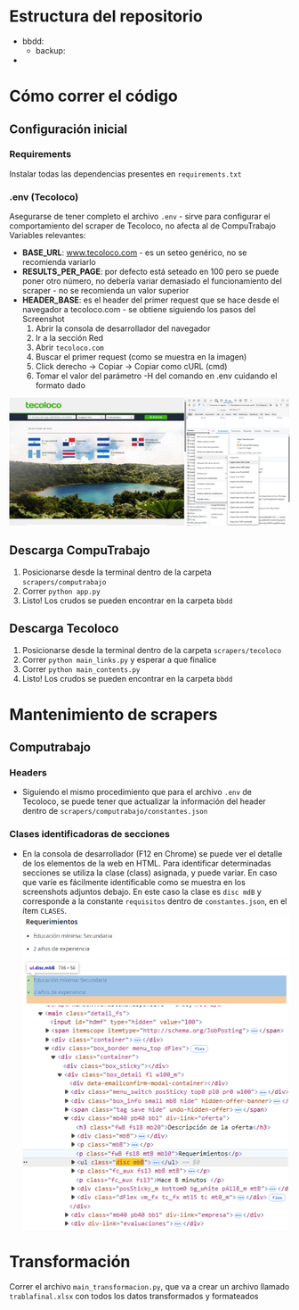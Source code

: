 # Estructura del repositorio
- bbdd: 
  - backup: 
- 
# Cómo correr el código

## Configuración inicial
### Requirements
Instalar todas las dependencias presentes en `requirements.txt`

### .env (Tecoloco)
Asegurarse de tener completo el archivo `.env` - sirve para configurar el comportamiento del scraper de Tecoloco, no afecta al de CompuTrabajo
Variables relevantes:
* **BASE_URL**: www.tecoloco.com - es un seteo genérico, no se recomienda variarlo
* **RESULTS_PER_PAGE**: por defecto está seteado en 100 pero se puede poner otro número, no debería variar demasiado el funcionamiento del scraper - no se recomienda un valor superior
* **HEADER_BASE**: es el header del primer request que se hace desde el navegador a tecoloco.com - se obtiene siguiendo los pasos del Screenshot
    1. Abrir la consola de desarrollador del navegador
    2. Ir a la sección Red
    3. Abrir `tecoloco.com`
    4. Buscar el primer request (como se muestra en la imagen)
    5. Click derecho -> Copiar -> Copiar como cURL (cmd)
    6. Tomar el valor del parámetro -H del comando en .env cuidando el formato dado

![screenshot tecoloco - obtención header](archivos_readme/image.png)

## Descarga CompuTrabajo
1. Posicionarse desde la terminal dentro de la carpeta `scrapers/computrabajo`
2. Correr `python app.py`
3. Listo! Los crudos se pueden encontrar en la carpeta `bbdd`

## Descarga Tecoloco
1. Posicionarse desde la terminal dentro de la carpeta `scrapers/tecoloco`
2. Correr `python main_links.py` y esperar a que finalice
4. Correr `python main_contents.py`
5. Listo! Los crudos se pueden encontrar en la carpeta `bbdd`

# Mantenimiento de scrapers

## Computrabajo
### Headers
* Siguiendo el mismo procedimiento que para el archivo `.env` de Tecoloco, se puede tener que actualizar la información del header dentro de `scrapers/computrabajo/constantes.json`

### Clases identificadoras de secciones
* En la consola de desarrollador (F12 en Chrome) se puede ver el detalle de los elementos de la web en HTML. Para identificar determinadas secciones se utiliza la clase (class) asignada, y puede variar. En caso que varíe es fácilmente identificable como se muestra en los screenshots adjuntos debajo. En este caso la clase es `disc mdB` y corresponde a la constante `requisitos` dentro de `constantes.json`, en el ítem `CLASES`.
![alt text](archivos_readme/image-1.png)
![alt text](archivos_readme/image-2.png)
![alt text](archivos_readme/image-3.png)

# Transformación
Correr el archivo `main_transformacion.py`, que va a crear un archivo llamado `trablafinal.xlsx` con todos los datos transformados y formateados